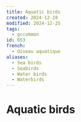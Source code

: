 ```yaml
---
title: Aquatic birds
created: 2024-12-18
modified: 2024-12-25
tags:
  - gccommon
id: 653
french:
  - Oiseau aquatique
aliases:
  - Sea birds
  - Seabirds
  - Water birds
  - Waterbirds
---
```

# Aquatic birds
